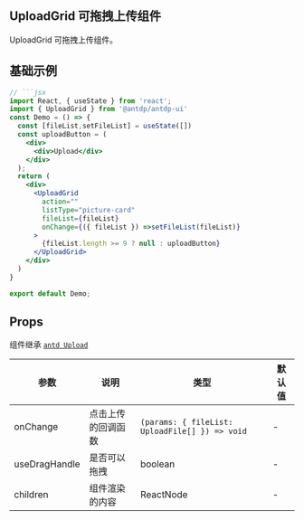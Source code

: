 UploadGrid 可拖拽上传组件
---

UploadGrid 可拖拽上传组件。

## 基础示例

<!--rehype:bgWhite=true&codeSandbox=true&codePen=true-->
```jsx  mdx:preview
// ```jsx
import React, { useState } from 'react';
import { UploadGrid } from '@antdp/antdp-ui'
const Demo = () => {
  const [fileList,setFileList] = useState([])
  const uploadButton = (
    <div>
      <div>Upload</div>
    </div>
  );
  return (
    <div>
      <UploadGrid
        action=""
        listType="picture-card"
        fileList={fileList}
        onChange={({ fileList }) =>setFileList(fileList)}
      >
        {fileList.length >= 9 ? null : uploadButton}
      </UploadGrid>
    </div>
  )
}

export default Demo;
```
<!--End-->

## Props
组件继承 [`antd Upload`](https:ant.design/components/upload-cn/#header)

| 参数 | 说明 | 类型 | 默认值 |
| -------- | -------- | -------- | -------- |
| onChange | 点击上传的回调函数 | `(params: { fileList: UploadFile[] }) => void`  |- |
| useDragHandle | 是否可以拖拽| boolean | - |
| children | 组件渲染的内容 | ReactNode | - |

